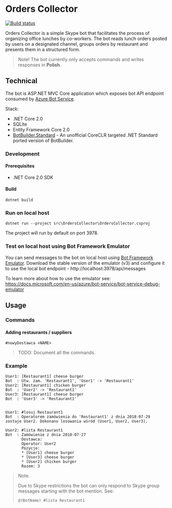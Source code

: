 # Orders Collector

[![Build status](https://jmansar.visualstudio.com/Orders%20Collector/_apis/build/status/1?branch=master)](https://jmansar.visualstudio.com/Orders%20Collector/_build/latest?definitionId=1&branch=master)

Orders Collector is a simple Skype bot that facilitates the process of organizing office lunches by co-workers.
The bot reads lunch orders posted by users on a designated channel, groups orders by restaurant and presents them in a structured form.

> Note!
> The bot currently only accepts commands and writes responses in **Polish**.

## Technical

The bot is ASP.NET MVC Core application which exposes bot API endpoint consumed by [Azure Bot Service](https://azure.microsoft.com/en-gb/services/bot-service/).

Stack:

- .NET Core 2.0
- SQLite
- Entity Framework Core 2.0
- [BotBuilder.Standard](https://github.com/CXuesong/BotBuilder.Standard/wiki) - An unofficial CoreCLR targeted .NET Standard ported version of BotBuilder.

### Development

#### Prerequisites

- .NET Core 2.0 SDK

#### Build

```
dotnet build
```

### Run on local host

```
dotnet run --project src\OrdersCollector\OrdersCollector.csproj
```

The project will run by default on port 3978.

### Test on local host using Bot Framework Emulator

You can send messages to the bot on local host using [Bot Framework Emulator]( https://github.com/Microsoft/BotFramework-Emulator).
Download the stable version of the emulator (v3) and configure it to use the local bot endpoint - http://localhost:3978/api/messages

To learn more about how to use the emulator see: https://docs.microsoft.com/en-us/azure/bot-service/bot-service-debug-emulator

## Usage

### Commands

#### Adding restaurants / suppliers

```
#nowyDostawca <NAME>
```

> TODO: Document all the commands.

### Example

```
User1: [Restaurant1] cheese burger
Bot  : Utw. zam. 'Restaurant1', 'User1' -> 'Restaurant1'
User2: [Restaurant1] chicken burger
Bot  : 'User2' -> 'Restaurant1'
User3: [Restaurant1] cheese burger
Bot  : 'User3' -> 'Restaurant1'


User1: #losuj Restaurant1
Bot  : Operatorem zamówienia do 'Restaurant1' z dnia 2018-07-29 zostaje User2. Dokonano losowania wśród (User1, User2, User3).

User2: #lista Restaurant1
Bot  : Zamówienie z dnia 2018-07-27
       Dostawca:
       Operator: User2
       Pozycje:
       * [User1] cheese burger
       * [User3] cheese burger
       * [User2] chicken burger
       Razem: 3
```

> Note.
>
> Due to Skype restrictions the bot can only respond to Skype group messages starting with the bot mention.
> See:
>
> ```
> @(BotName) #lista Restaurant1
> ```

